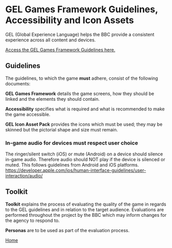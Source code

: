 # GEL Games Framework Guidelines, Accessibility and Icon Assets

GEL (Global Experience Language) helps the BBC provide a consistent 
experience across all content and devices.

[Access the GEL Games Framework Guidelines here.](http://www.bbc.co.uk/gel/guidelines/games-framework)

## Guidelines

The guidelines, to which the game **must** adhere, consist of the 
following documents:

**GEL Games Framework** details the game screens, how they should be linked and the 
elements they should contain.

**Accessibility** specifies what is required and what is recommended to make 
the game accessible.

**GEL Icon Asset Pack** provides the icons which must be used; they may be 
skinned but the pictorial shape and size must remain.  

### In-game audio for devices must respect user choice
The ringer/silent switch (iOS) or mute (Android) on a device should silence in-game audio. Therefore audio should NOT play if the device is silenced or muted. This follows guidelines from Android and iOS platforms.
https://developer.apple.com/ios/human-interface-guidelines/user-interaction/audio/

## Toolkit 

**Toolkit** explains the process of evaluating the quality of the game in 
regards to the GEL guidelines and in relation to the target audience. 
Evaluations are performed throughout the project by the BBC which may inform 
changes for the agency to respond to.

**Personas** are to be used as part of the evaluation process.

[GEL Guidelines for Games here]: https://www.dropbox.com/s/5xnl0krw3w5z7v1/gamesGEL_2.7.pdf?dl=0

[Home](../README.md)
